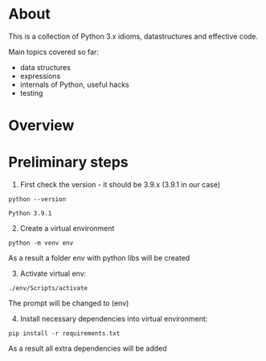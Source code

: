 About
======
This is a collection of Python 3.x idioms, datastructures and effective code.

Main topics covered so far:

* data structures
* expressions
* internals of Python, useful hacks
* testing


Overview
=========

# Preliminary steps

1) First check the version - it should be 3.9.x (3.9.1 in our case)

```
python --version

Python 3.9.1
```

2) Create a virtual environment

```
python -m venv env
```
As a result a folder env with python libs will be created

3) Activate virtual env:

```
./env/Scripts/activate
```
The prompt will be changed to (env)

4) Install necessary dependencies into virtual environment:

```
pip install -r requirements.txt
```
As a result all extra dependencies will be added


